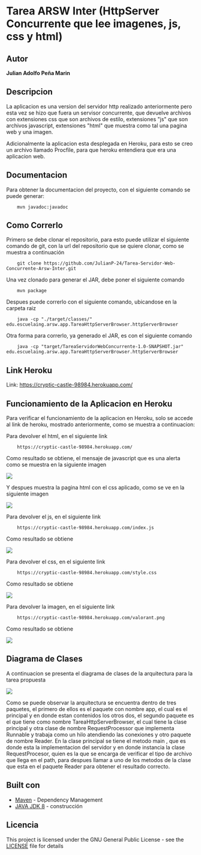 # Tarea ARSW Inter (HttpServer Concurrente que lee imagenes, js, css y html)

## Autor
**Julian Adolfo Peña Marin**

## Descripcion
La aplicacion es una version del servidor http realizado anteriormente pero esta vez se hizo que fuera un servisor concurrente, que devuelve archivos con extensiones css que son archivos de estilo, extensiones "js" que son archivos javascript, extensiones "html" que muestra como tal una pagina web y una imagen.

Adicionalmente la aplicacion esta desplegada en Heroku, para esto se creo un archivo llamado Procfile, para que heroku entendiera que era una aplicacion web.

## Documentacion
Para obtener la documentacion del proyecto, con el siguiente comando se puede generar:

```
    mvn javadoc:javadoc
```

## Como Correrlo
Primero se debe clonar el repositorio, para esto puede utilizar el siguiente comando de git, con la url del repositorio que se quiere clonar, como se muestra a continuación

```
    git clone https://github.com/JulianP-24/Tarea-Servidor-Web-Concurrente-Arsw-Inter.git
```

Una vez clonado para generar el JAR, debe poner el siguiente comando

```
    mvn package
```

Despues puede correrlo con el siguiente comando, ubicandose en la carpeta raiz
```
    java -cp "./target/classes/" edu.escuelaing.arsw.app.TareaHttpServerBrowser.httpServerBrowser
```

Otra forma para correrlo, ya generado el JAR, es con el siguiente comando

```
    java -cp "target/TareaServidorWebConcurrente-1.0-SNAPSHOT.jar" edu.escuelaing.arsw.app.TareaHttpServerBrowser.httpServerBrowser
```

## Link Heroku

Link: https://cryptic-castle-98984.herokuapp.com/

## Funcionamiento de la Aplicacion en Heroku

Para verificar el funcionamiento de la aplicacion en Heroku, solo se accede al link de heroku, mostrado anteriormente, como se muestra a continuacion:

Para devolver el html, en el siguiente link

```
    https://cryptic-castle-98984.herokuapp.com/
```

Como resultado se obtiene, el mensaje de javascript que es una alerta como se muestra en la siguiente imagen

![](img/imgHtmlJs.png)

Y despues muestra la pagina html con el css aplicado, como se ve en la siguiente imagen

![](img/herokuHtml.png)

Para devolver el js, en el siguiente link

```
    https://cryptic-castle-98984.herokuapp.com/index.js
```
Como resultado se obtiene

![](img/herokuJs.png)

Para devolver el css, en el siguiente link

```
    https://cryptic-castle-98984.herokuapp.com/style.css
```
Como resultado se obtiene

![](img/img3.png)

Para devolver la imagen, en el siguiente link

```
    https://cryptic-castle-98984.herokuapp.com/valorant.png
```
Como resultado se obtiene

![](img/img1.png)



## Diagrama de Clases
A continuacion se presenta el diagrama de clases de la arquitectura para la tarea propuesta

![](img/diagramaClases.png)

Como se puede observar la arquitectura se encuentra dentro de tres paquetes, el primero de ellos es el paquete con nombre app, el cual es el principal y en donde estan contenidos los otros dos, el segundo paquete es el que tiene como nombre TareaHttpServerBrowser, el cual tiene la clase principal y otra clase de nombre RequestProcessor que implementa Runnable y trabaja como un hilo atendiendo las conexiones y otro paquete de nombre Reader. En la clase principal se tiene el metodo main , que es donde esta la implementacion del servidor y en donde instancia la clase RequestProcesor, quien es la que se encarga de verificar el tipo de archivo que llega en el path, para despues llamar a uno de los metodos de la clase que esta en el paquete Reader para obtener el resultado correcto.

## Built con

* [Maven](https://maven.apache.org/) - Dependency Management
* [JAVA JDK 8](http://www.oracle.com/technetwork/java/javase/overview/index.html) - construcción


## Licencia

This project is licensed under the GNU General Public License - see the [LICENSE](LICENSE) file for details
